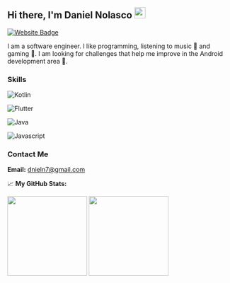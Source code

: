 ## Hi there, I'm Daniel Nolasco <img src="https://media.giphy.com/media/hvRJCLFzcasrR4ia7z/giphy.gif" width="25px">

[![Website Badge](https://img.shields.io/badge/Website-3b5998?style=flat-square&logo=google-chrome&logoColor=white)](https://dnieln7.xyz)

I am a software engineer. I like programming, listening to music 🎼 and gaming 👾. I am looking for challenges that help me improve in the Android development area 📱.

### Skills

![Kotlin](https://img.shields.io/badge/Kolin-0A7DDB?style=for-the-badge&logo=kotlin&logoColor=FFFFFF&labelColor=0866B2) 

![Flutter](https://img.shields.io/badge/Flutter-0A7DDB?style=for-the-badge&logo=flutter&logoColor=FFFFFF&labelColor=0866B2)

![Java](https://img.shields.io/badge/Java-0A7DDB?style=for-the-badge&logo=java&logoColor=FFFFFF&labelColor=0866B2)

![Javascript](https://img.shields.io/badge/Javascript-0A7DDB?style=for-the-badge&logo=javascript&logoColor=FFFFFF&labelColor=0866B2)

### Contact Me

**Email:** dnieln7@gmail.com

📈 **My GitHub Stats:**

<p>
  <img height="180em" src="https://github-readme-stats.vercel.app/api/top-langs/?username=dnieln7&show_icons=true&hide_border=true&layout=compact&langs_count=8"/>
  <img height="180em" src="https://github-readme-stats.vercel.app/api?username=dnieln7&show_icons=true&hide_border=true&&count_private=true&include_all_commits=true" />
</p>

